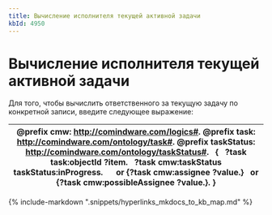 ```yaml
---
title: Вычисление исполнителя текущей активной задачи
kbId: 4950
---
```


# Вычисление исполнителя текущей активной задачи

Для того, чтобы вычислить ответственного за текущую задачу по конкретной записи, введите следующее выражение:

| @prefix cmw: <http://comindware.com/logics#>. @prefix task: <http://comindware.com/ontology/task#>. @prefix taskStatus: <http://comindware.com/ontology/taskStatus#>.   {   ?task task:objectId ?item.   ?task cmw:taskStatus taskStatus:inProgress.      or {?task cmw:assignee ?value.}   or {?task cmw:possibleAssignee ?value.}. } |
| --- |

{% include-markdown ".snippets/hyperlinks_mkdocs_to_kb_map.md" %}
